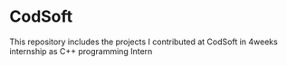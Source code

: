 # CodSoft
This repository includes the projects I contributed at CodSoft in 4weeks internship as C++ programming Intern
